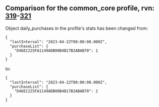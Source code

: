 ## Comparison for the common_core profile, rvn: [319](https://github.com/PRO100KatYT/FortniteProfileRevisions/tree/main/profiles/common_core/319%20common_core.json)-[321](https://github.com/PRO100KatYT/FortniteProfileRevisions/tree/main/profiles/common_core/321%20common_core.json)

Object daily_purchases in the profile's stats has been changed from:

```
{
  "lastInterval": "2023-04-22T00:00:00.000Z",
  "purchaseList": {
    "D46EC225FA1149ADB00B4B17B2ABAB70": 1
  }
}
```

to:

```
{
  "lastInterval": "2023-04-22T00:00:00.000Z",
  "purchaseList": {
    "D46EC225FA1149ADB00B4B17B2ABAB70": 2
  }
}
```

<br><br>
